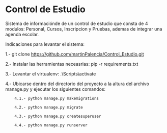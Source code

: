 # Control de Estudio

Sistema de informaciónde de un control de estudio que consta de 4 modulos: Personal, Cursos, Inscripcion y Pruebas, ademas de integrar una agenda escolar.

Indicaciones  para levantar el sistema:

1.- git clone https://github.com/martinPalencia/Control_Estudio.git

2.- Instalar las herramientas neceasrias:
        pip -r requirements.txt

3.- Levantar el virtualenv:
        .\Scripts\activate

4.- Ubicarse dentro del directorio del proyecto a la altura del archivo manage.py y ejecutar los siguientes           comandos:

        4.1.- python manage.py makemigrations

        4.2.- python manage.py migrate

        4.3.- python manage.py createsuperuser

        4.4.- python manage.py runserver
